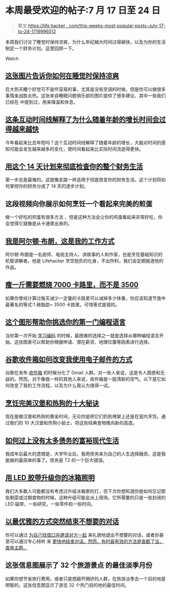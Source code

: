 # 本周最受欢迎的帖子:7 月 17 日至 24 日

> 原文:[https://life hacker . com/this-weeks-most-popular-posts-July-17-to-24-1719996512](https://lifehacker.com/this-weeks-most-popular-posts-july-17th-to-24th-1719996512)

本周我们讨论了睡觉时保持凉爽，为什么年纪越大时间过得越快，以及为你的生活制定一个财务计划。这里回顾一下。

Watch

## [这张图片告诉你如何在睡觉时保持凉爽](http://lifehacker.com/this-graphic-shows-you-how-to-stay-cool-while-you-sleep-1718246417)

在大热天睡个好觉可不是件容易的事，尤其是没有空调的时候，但是你可以做很多事情来战胜炎热。这张来自睡眠问题俱乐部的图片提供了很多建议，其中一些我们已经在 中提到过，用来降温和休息。

## [这条互动时间线解释了为什么随着年龄的增长时间会过得越来越快](http://lifehacker.com/this-interactive-timeline-explains-why-time-flies-by-as-1718380295)

今年看起来比去年短吗？这个互动时间线解释了随着年龄的增长，大脑对时间的感知可能会发生越来越多的变化，使时间看起来比实际时间流逝得更快。

## [用这个 14 天计划来彻底检查你的整个财务生活](http://lifehacker.com/use-this-14-day-plan-to-overhaul-your-entire-financial-1718986711)

第一步总是最难的。这就像走路一样适用于彻底改变你的财务生活。这个计划将如何掌控你的财务分成了 14 天的逐步计划。

## 这段视频向你展示如何烹饪一个看起来完美的煎蛋

做一个好吃的煎蛋有很多方法 ，但是这种方法会让你的鸡蛋看起来非常好吃，你会觉得它就像是从卡通里出来的。

## [我是阿尔顿·布朗，这是我的工作方式](http://lifehacker.com/im-alton-brown-and-this-is-how-i-work-1718241519)

阿尔顿·布朗是一名厨师、电视主持人、讲故事的人和作家，也是烹饪基础知识的机智讲解者。他是 Lifehacker 烹饪抱负的化身，不出所料，我们会定期报道他的作品。

## [瘦一斤需要燃烧 7000 卡路里，而不是 3500](http://vitals.lifehacker.com/you-need-to-burn-7-000-calories-to-lose-a-pound-not-3-1719560948)

如果你曾经计算过每天减少一定量的卡路里可以减掉多少体重，你应该知道节食中最著名的等式:1 磅脂肪= 3500 卡路里。可惜等式是错的。

## [这个图形帮助你挑选你的第一门编程语言](http://lifehacker.com/this-graphic-helps-you-pick-your-first-programming-lang-1719213677)

当你第一次开始 [学习编码](http://lifehacker.com/learn-to-code-the-full-beginners-guide-5744113) 的时候，最困难的选择之一就是选择从哪种编程语言开始。这张图表可以帮助你根据申请、潜在薪资、地理位置等因素进行选择。

## [谷歌收件箱如何改变我使用电子邮件的方式](http://lifehacker.com/how-inbox-changed-how-i-use-email-1719517132)

谷歌在发布 [收件箱](http://lifehacker.com/how-googles-new-inbox-works-and-changes-how-you-approa-1652303148) 的时候分化了 Gmail 人群。对一些人来说，这是令人困惑和无益的。然而，对于像我一样的其他人来说，收件箱是一股清新的空气。以下是它如何改变了我的工作流程，以及为什么我认为值得一试。

## [烹饪完美汉堡和热狗的十大秘诀](http://lifehacker.com/top-10-tips-for-cooking-the-perfect-burgers-and-hot-dog-1718666048)

现在是做汉堡和热狗的黄金时间，无论你是把它们扔到烤架上还是在室内烹饪。通过我们的 10 大汉堡和热狗小贴士，将这些经典食物推向新的高度。

## [如何过上没有太多债务的富裕现代生活](http://lifehacker.com/how-to-live-a-rich-modern-life-without-much-debt-1719813128)

我成年后最大的遗憾是，大学毕业后，我用债务来为自己的人生选择融资。这是我能做的最简单的事了。债务是 T2 的一个巨大错误。

## [用 LED 胶带升级你的冰箱照明](http://lifehacker.com/upgrade-your-refrigerator-lighting-with-led-tape-1717768728)

我们大多数人可能都没有考虑过升级冰箱里的灯，但下次你想知道你是如何忘记那些剩菜或过期食物的时候，这种升级可能会派上用场。它所需要的只是一些封闭的 LED 磁带，一些研究，一些零件和一些时间。

## [以最优雅的方式突然结束不想要的对话](http://lifehacker.com/the-most-graceful-way-to-abruptly-end-unwanted-conversa-1719841897)

你可以通过 [为自己找借口并邀请对方一起](http://lifehacker.com/back-out-of-conversations-politely-by-excusing-yourself-1697110126) 来礼貌地退出不想要的对话，或者你甚至可以通过专心倾听 来 [更快地结束对话。然而，有时最有效的方法是直截了当，直奔主题。](http://lifehacker.com/escape-an-unwanted-conversation-faster-by-actively-list-5942418)

## 这张信息图展示了 32 个旅游景点 的最佳淡季月份

如果你想节省旅行费用，或者只是想避开拥挤的人群，在旅游淡季去一个目的地是明智的。这张信息图显示了游览 32 个热门目的地的最佳时间。